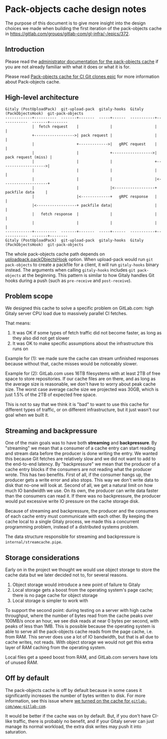 # Pack-objects cache design notes

The purpose of this document is to give more insight into the design choices we made when building the first iteration of the pack-objects cache in <https://gitlab.com/groups/gitlab-com/gl-infra/-/epics/372>.

## Introduction

Please read the [administrator documentation for the pack-objects cache](https://docs.gitlab.com/ee/administration/gitaly/configure_gitaly.html#pack-objects-cache) if you are not already familiar with what it does or what it is for.

Please read [Pack-objects cache for CI Git clones epic](https://gitlab.com/groups/gitlab-com/gl-infra/-/epics/372) for more information about Pack-objects cache.

## High-level architecture

```plaintext
Gitaly (PostUploadPack)  git-upload-pack  gitaly-hooks  Gitaly (PackObjectsHook)  git-pack-objects
------------+----------  -------+-------  -----+------  -----------+------------  -------+--------
            |  fetch request    |              |                   |                     |
            +------------------>| pack request |                   |                     |
            |                   +------------->|   gRPC request    |                     |
            |                   |              +------------------>| pack request (miss) |
            |                   |              |                   +-------------------->|
            |                   |              |                   |                     |
            |                   |              |                   |<--------------------+
            |                   |              |<------------------+   packfile data     |
            |                   |<-------------+   gRPC response   |                     |
            |<------------------+ packfile data|                   |                     |
            |   fetch response  |              |                   |                     |
            |                   |              |                   |                     |
------------+----------  -------+-------  -----+------  -----------+------------  -------+--------
Gitaly (PostUploadPack)  git-upload-pack  gitaly-hooks  Gitaly (PackObjectsHook)  git-pack-objects
```

The whole pack-objects cache path depends on
[uploadpack.packObjectsHook](https://git-scm.com/docs/git-config#Documentation/git-config.txt-uploadpackpackObjectsHook)
option. When upload-pack would run `git pack-objects` to create a packfile for a
client, it will run `gitaly-hooks` binary instead. The arguments when calling
`gitaly-hooks` includes `git pack-objects` at the beginning. This pattern is
similar to how Gitaly handles Git hooks during a push (such as `pre-receive`
and `post-receive`).

## Problem scope

We designed this cache to solve a specific problem on GitLab.com: high
Gitaly server CPU load due to massively parallel CI fetches.

That means:

1. It was OK if some types of fetch traffic did not become faster, as long as they also did not get slower
1. It was OK to make specific assumptions about the infrastructure this runs on

Example for (1): we made sure the cache can stream unfinished responses because without that, cache misses would be noticeably slower.

Example for (2): GitLab.com uses 16TB filesystems with at least 2TB of free space to store repositories. If our cache files are on there, and as long as the average size is reasonable, we don't have to worry about peak cache size. The worst case average cache size we projected was 30GB, which is just 1.5% of the 2TB of expected free space.

This is not to say that we think it is "bad" to want to use this cache for different types of traffic, or on different infrastructure, but it just wasn't our goal when we built it.

## Streaming and backpressure

One of the main goals was to have both **streaming** and
**backpressure**. By "streaming" we mean that a consumer of a cache
entry can start reading and stream data before the producer is done
writing the entry. We wanted this because Git fetches are relatively
slow and we did not want to add to the end-to-end latency. By
"backpressure" we mean that the producer of a cache entry blocks if
the consumers are not reading what the producer wrote. This has two
benefits. First of all, if the consumer hangs up, the producer gets a
write error and also stops. This way we don't write data to disk that
no-one will look at. Second of all, we get a natural limit on how much
IO bandwidth we use. On its own, the producer can write data faster
than the consumers can read it. If there was no backpressure, the
producer would put excessive write IO pressure on the cache storage
disk.

Because of streaming and backpressure, the producer and the consumers
of each cache entry must communicate with each other. By keeping the
cache local to a single Gitaly process, we made this a concurrent
programming problem, instead of a distributed systems problem.

The data structure responsible for streaming and backpressure is
`internal/streamcache.pipe`.

## Storage considerations

Early on in the project we thought we would use object storage to
store the cache data but we later decided not to, for several reasons.

1. Object storage would introduce a new point of failure to Gitaly
1. Local storage gets a boost from the operating system's page cache; there is no page cache for object storage
1. Local storage is simpler to work with

To support the second point: during testing on a server with high
cache throughput, where the number of bytes read from the cache peaks
over 100MB/s once an hour, we see disk reads at near 0 bytes per
second, with peaks of less than 1MB. This is possible because the
operating system is able to serve all the pack-objects cache reads from
the page cache, i.e. from RAM. This server does use a lot of IO
bandwidth, but that is all due to cache writes, not reads. With object
storage we would not get this extra layer of RAM caching from the
operating system.

Local files get a speed boost from RAM, and GitLab.com servers have lots of unused RAM.

## Off by default

The pack-objects cache is off by default because in some cases it
significantly increases the number of bytes written to disk. For more
information, see this issue where [we turned on the cache for
`gitlab-com/www-gitlab-com`](https://gitlab.com/gitlab-com/gl-infra/production/-/issues/4010#note_534564684).

It would be better if the cache was on by default. But, if you don't have
CI-like traffic, there is probably no benefit, and if your Gitaly
server can just manage its normal workload, the extra disk writes may push
it into saturation.
